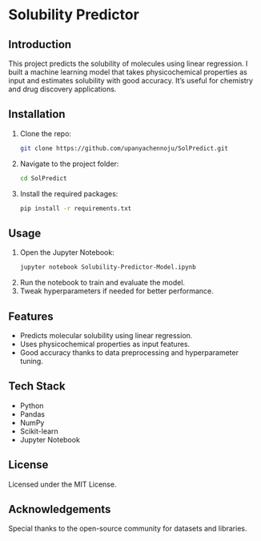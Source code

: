 # Solubility Predictor

## Introduction
This project predicts the solubility of molecules using linear regression. I built a machine learning model that takes physicochemical properties as input and estimates solubility with good accuracy. It’s useful for chemistry and drug discovery applications.

## Installation
1. Clone the repo:
   ```bash
   git clone https://github.com/upanyachennoju/SolPredict.git
   ```
2. Navigate to the project folder:
   ```bash
   cd SolPredict
   ```
3. Install the required packages:
   ```bash
   pip install -r requirements.txt
   ```

## Usage
1. Open the Jupyter Notebook:
   ```bash
   jupyter notebook Solubility-Predictor-Model.ipynb
   ```
2. Run the notebook to train and evaluate the model.
3. Tweak hyperparameters if needed for better performance.

## Features
- Predicts molecular solubility using linear regression.
- Uses physicochemical properties as input features.
- Good accuracy thanks to data preprocessing and hyperparameter tuning.

## Tech Stack
- Python
- Pandas
- NumPy
- Scikit-learn
- Jupyter Notebook

## License
Licensed under the MIT License.

## Acknowledgements
Special thanks to the open-source community for datasets and libraries.

